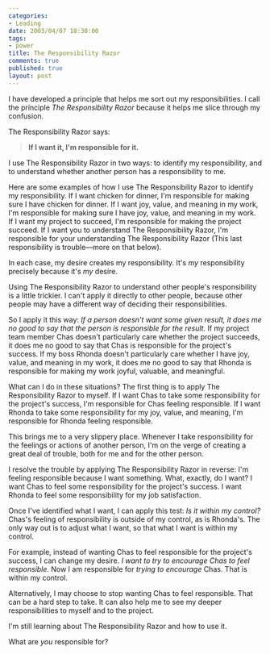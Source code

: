 ```yaml
--- 
categories: 
- Leading
date: 2003/04/07 18:30:00
tags: 
- power
title: The Responsibility Razor
comments: true
published: true
layout: post
---
```


<p> I have developed a principle that helps me sort out my responsibilities. I call the principle <em>The Responsibility Razor</em> because it helps me slice through my confusion. </p>
<p> The Responsibility Razor says: </p>
<blockquote>
<p>
<strong>If I want it, I'm responsible for it.</strong>
</p>
</blockquote>
<p> I use The Responsibility Razor in two ways: to identify my responsibility, and to understand whether another person has a responsibility to me. </p>
<p> Here are some examples of how I use The Responsibility Razor to identify my responsibility. If I want chicken for dinner, I'm responsible for making sure I have chicken for dinner. If I want joy, value, and meaning in my work, I'm responsible for making sure I have joy, value, and meaning in my work. If I want my project to succeed, I'm responsible for making the project succeed. If I want you to understand The Responsibility Razor, I'm responsible for your understanding The Responsibility Razor (This last responsibility is trouble—more on that below). </p>
<p> In each case, my desire creates my responsibility. It's <em>my</em> responsibility precisely because it's <em>my</em> desire. </p>
<p> Using The Responsibility Razor to understand other people's responsibility is a little trickier. I can't apply it directly to other people, because other people may have a different way of deciding their responsibilities. </p>
<p> So I apply it this way: <em>If a person doesn't want some given result, it does me no good to say that the person is responsible for the result.</em> If my project team member Chas doesn't particularly care whether the project succeeds, it does me no good to say that Chas is responsible for the project's success. If my boss Rhonda doesn't particularly care whether I have joy, value, and meaning in my work, it does me no good to say that Rhonda is responsible for making my work joyful, valuable, and meaningful. </p>
<p> What can I do in these situations? The first thing is to apply The Responsibility Razor to myself. If I want Chas to take some responsibility for the project's success, I'm responsible for Chas feeling responsible. If I want Rhonda to take some responsibility for my joy, value, and meaning, I'm responsible for Rhonda feeling responsible. </p>
<p> This brings me to a very slippery place. Whenever I take responsibility for the feelings or actions of another person, I'm on the verge of creating a great deal of trouble, both for me and for the other person. </p>
<p> I resolve the trouble by applying The Responsibility Razor in reverse: I'm feeling responsible because I want something. What, exactly, do I want? I want Chas to feel some responsibility for the project's success. I want Rhonda to feel some responsibility for my job satisfaction. </p>
<p> Once I've identified what I want, I can apply this test: <em>Is it within my control?</em> Chas's feeling of responsibility is outside of my control, as is Rhonda's. The only way out is to adjust what I want, so that what I want is within my control. </p>
<p> For example, instead of wanting Chas to feel responsible for the project's success, I can change my desire. <em>I want to try to encourage Chas to feel responsible.</em> Now I am responsible for <em>trying to encourage</em> Chas. That is within my control. </p>
<p> Alternatively, I may choose to stop wanting Chas to feel responsible. That can be a hard step to take. It can also help me to see my deeper responsibilities to myself and to the project. </p>
<p> I'm still learning about The Responsibility Razor and how to use it. </p>
<p> What are <em>you</em> responsible for? </p>
